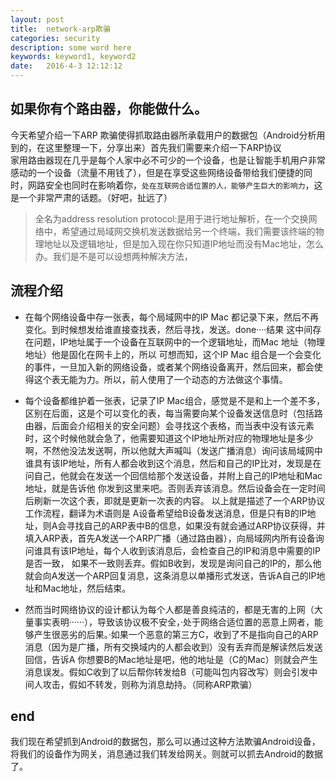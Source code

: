 ```yaml
---
layout: post
title:  network-arp欺骗
categories: security
description: some word here
keywords: keyword1, keyword2
date:   2016-4-3 12:12:12
---
```



## 如果你有个路由器，你能做什么。 
今天希望介绍一下ARP 欺骗使得抓取路由器所承载用户的数据包（Android分析用到的，在这里整理一下，分享出来）首先我们需要来介绍一下ARP协议   
家用路由器现在几乎是每个人家中必不可少的一个设备，也是让智能手机用户非常感动的一个设备（流量不用钱了），但是在享受这些网络设备带给我们便捷的同时，网路安全也同时在影响着你，`处在互联网合适位置的人，能够产生巨大的影响力`，这是一个非常严肃的话题。（好吧，扯远了）

> 全名为address resolution protocol:是用于进行地址解析，在一个交换网络中，希望通过局域网交换机发送数据给另一个终端，我们需要该终端的物理地址以及逻辑地址，但是加入现在你只知道IP地址而没有Mac地址，怎么办。我们是不是可以设想两种解决方法，

## 流程介绍 

* 在每个网络设备中存一张表，每个局域网中的IP Mac 都记录下来，然后不再变化。到时候想发给谁直接查找表，然后寻找，发送。done····结果 这中间存在问题，IP地址属于一个设备在互联网中的一个逻辑地址，而Mac 地址（物理地址）他是固化在网卡上的，所以 可想而知，这个IP Mac 组合是一个会变化的事件，一旦加入新的网络设备，或者某个网络设备离开，然后回来，都会使得这个表无能为力。所以，前人使用了一个动态的方法做这个事情。

* 每个设备都维护着一张表，记录了IP Mac组合，感觉是不是和上一个差不多，区别在后面，这是个可以变化的表，每当需要向某个设备发送信息时（包括路由器，后面会介绍相关的安全问题）会寻找这个表格，而当表中没有该元素时，这个时候他就会急了，他需要知道这个IP地址所对应的物理地址是多少啊，不然他没法发送啊，所以他就大声喊叫（发送广播消息）询问该局域网中谁具有该IP地址，所有人都会收到这个消息，然后和自己的IP比对，发现是在问自己，他就会在发送一个回信给那个发送设备，并附上自己的IP地址和Mac地址，就是告诉他 你发到这里来吧。否则丢弃该消息。然后设备会在一定时间后刷新一次这个表，即就是更新一次表的内容。 以上就是描述了一个ARP协议工作流程，翻译为术语则是 A设备希望给B设备发送消息，但是只有B的IP地址，则A会寻找自己的ARP表中B的信息，如果没有就会通过ARP协议获得，并填入ARP表，首先A发送一个ARP广播（通过路由器），向局域网内所有设备询问谁具有该IP地址，每个人收到该消息后，会检查自己的IP和消息中需要的IP是否一致， 如果不一致则丢弃。假如B收到，发现是询问自己的IP的，那么他就会向A发送一个ARP回复消息，这条消息以单播形式发送，告诉A自己的IP地址和Mac地址，然后结束。

* 然而当时网络协议的设计都认为每个人都是善良纯洁的，都是无害的上网（大量事实表明······），导致该协议极不安全，·处于网络合适位置的恶意上网者，能够产生很恶劣的后果。·如果一个恶意的第三方C，收到了不是指向自己的ARP消息（因为是广播，所有交换域内的人都会收到）没有丢弃而是解读然后发送回信，告诉A 你想要B的Mac地址是吧，他的地址是（C的Mac）则就会产生消息误发。假如C收到了以后帮你转发给B（可能叫包内容改写）则会引发中间人攻击，假如不转发，则称为消息劫持。（同称ARP欺骗）

## end
我们现在希望抓到Android的数据包，那么可以通过这种方法欺骗Android设备，将我们的设备作为网关，消息通过我们转发给网关。则就可以抓去Android的数据了。
